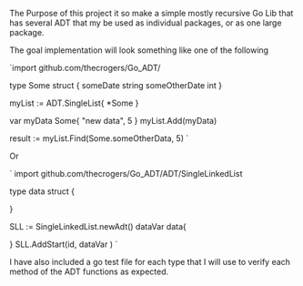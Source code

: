 The Purpose of this project it so make a simple mostly recursive Go Lib that has several ADT that my be used as individual packages, or as one large package.

The goal implementation will look something like one of the following



`import	github.com/thecrogers/Go_ADT/

   type Some struct {
     someDate 	   string
     someOtherDate int
   }

   myList :=  ADT.SingleList{ *Some }

   var myData Some{ "new data", 5 }
   myList.Add(myData)

   result :=  myList.Find(Some.someOtherData, 5)
`

Or

`
import github.com/thecrogers/Go_ADT/ADT/SingleLinkedList

type data struct {

}

SLL := SingleLinkedList.newAdt()
dataVar data{

}
SLL.AddStart(id, dataVar )
`


I have also included a go test file for each type that I will use to verify each method of the ADT functions as expected.
